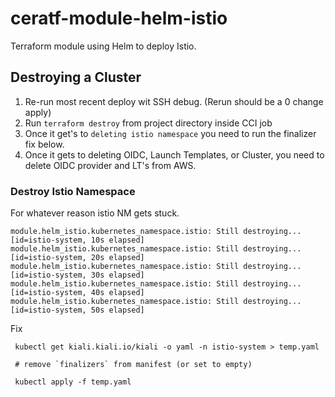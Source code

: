 # ceratf-module-helm-istio
Terraform module using Helm to deploy Istio.


## Destroying a Cluster

1. Re-run most recent deploy wit SSH debug. (Rerun should be a 0 change apply)
2. Run `terraform destroy` from project directory inside CCI job
3. Once it get's to `deleting istio namespace` you need to run the finalizer fix below.
4. Once it gets to deleting OIDC, Launch Templates, or Cluster, you need to delete OIDC provider and LT's from AWS.

### Destroy Istio Namespace
For whatever reason istio NM gets stuck.

```
module.helm_istio.kubernetes_namespace.istio: Still destroying... [id=istio-system, 10s elapsed]
module.helm_istio.kubernetes_namespace.istio: Still destroying... [id=istio-system, 20s elapsed]
module.helm_istio.kubernetes_namespace.istio: Still destroying... [id=istio-system, 30s elapsed]
module.helm_istio.kubernetes_namespace.istio: Still destroying... [id=istio-system, 40s elapsed]
module.helm_istio.kubernetes_namespace.istio: Still destroying... [id=istio-system, 50s elapsed]
```

Fix
```
 kubectl get kiali.kiali.io/kiali -o yaml -n istio-system > temp.yaml

 # remove `finalizers` from manifest (or set to empty)

 kubectl apply -f temp.yaml
```